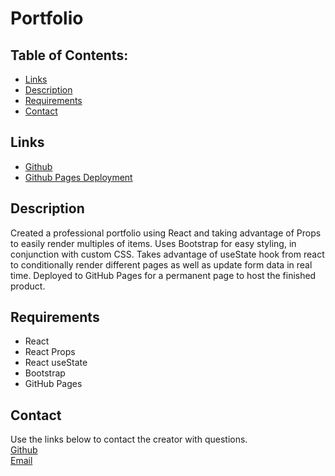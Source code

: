 # Portfolio

## Table of Contents:

- [Links](#links)
- [Description](#description)
- [Requirements](#requirements)
- [Contact](#contact)

## Links

- [Github](https://github.com/colinmichael89)
- [Github Pages Deployment](https://colinmichael89.github.io/portfolio/)

## Description

Created a professional portfolio using React and taking advantage of Props to easily render multiples of items. Uses Bootstrap for easy styling, in conjunction with custom CSS. Takes advantage of useState hook from react to conditionally render different pages as well as update form data in real time. Deployed to GitHub Pages for a permanent page to host the finished product.

## Requirements

- React
- React Props
- React useState
- Bootstrap
- GitHub Pages

## Contact

Use the links below to contact the creator with questions.  
 [Github](https://github.com/colinmichael89)  
 [Email](mailto:colinmichael89@gmail.com)
